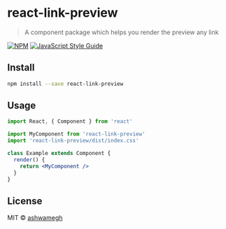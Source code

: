 # react-link-preview

> A component package which helps you render the preview any link

[![NPM](https://img.shields.io/npm/v/react-link-preview.svg)](https://www.npmjs.com/package/react-link-preview) [![JavaScript Style Guide](https://img.shields.io/badge/code_style-standard-brightgreen.svg)](https://standardjs.com)

## Install

```bash
npm install --save react-link-preview
```

## Usage

```jsx
import React, { Component } from 'react'

import MyComponent from 'react-link-preview'
import 'react-link-preview/dist/index.css'

class Example extends Component {
  render() {
    return <MyComponent />
  }
}
```

## License

MIT © [ashwamegh](https://github.com/ashwamegh)

